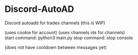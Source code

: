 # Discord-AutoAD
Discord autoadd for trades channels (this is WIP)

(uses cookie for account)  (uses channels ids for channels)  
start command: python3 main.py
stop command: stop console

(does not have cooldown between messages yet)
